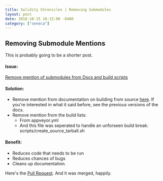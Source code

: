 ```yaml
---
title: Solidity Chronicles | Removing Submodules
layout: post
date: 2018-10-15 16:15:00 -0400
category: ["seneca"]
---
```


## Removing Submodule Mentions

This is probably going to be a shorter post. 

#### Issue:
[Remove mention of submodules from Docs and build scripts](https://github.com/ethereum/solidity/issues/5142)

#### Solution:
 - Remove mention from documentation on building from source [here](https://solidity.readthedocs.io/en/latest/installing-solidity.html#clone-the-repository). If you're interested in what it said before, see the previous versions of the docs. 
 - Remove mention from the build lists:
    - From appveyor.yml
    - And this file was seperated to handle an unforseen build break: scripts/create_source_tarball.sh

#### Benefit:
 - Reduces code that needs to be run
 - Reduces chances of bugs
 - Cleans up documentation.

Here's the [Pull Request](https://github.com/ethereum/solidity/pull/5215). And it was merged, happily.